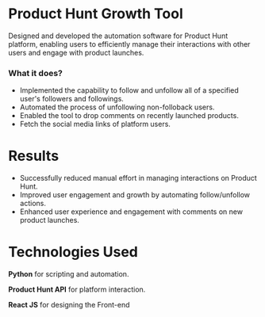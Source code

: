 
# Product Hunt Growth Tool

Designed and developed the automation software for Product Hunt platform, enabling users to efficiently manage their interactions with other users and engage with product launches.

### What it does?

* Implemented the capability to follow and unfollow all of a specified user's followers and followings.
* Automated the process of unfollowing non-folloback users.
* Enabled the tool to drop comments on recently launched products.
* Fetch the social media links of platform users.

# Results

* Successfully reduced manual effort in managing interactions on Product Hunt.
* Improved user engagement and growth by automating follow/unfollow actions.
* Enhanced user experience and engagement with comments on new product launches.

# Technologies Used

**Python** for scripting and automation.

**Product Hunt API** for platform interaction.

**React JS** for designing the Front-end 

 











